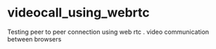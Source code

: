 # videocall_using_webrtc

Testing peer to peer connection using web rtc . 
video communication between browsers 
